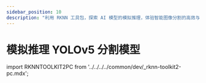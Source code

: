 ```yaml
---
sidebar_position: 10
description: "利用 RKNN 工具包，探索 AI 模型的模拟推理，体验智能图像分割的高效与精准"
---
```


# 模拟推理 YOLOv5 分割模型

import RKNNTOOLKIT2PC from '../../../../common/dev/\_rknn-toolkit2-pc.mdx';

<RKNNTOOLKIT2PC />
